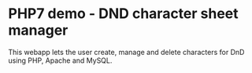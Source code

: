 # PHP7 demo - DND character sheet manager

This webapp lets the user create, manage and delete characters for DnD using PHP, Apache and MySQL.
